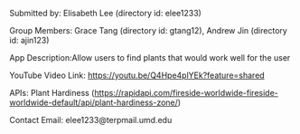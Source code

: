 <p>Submitted by: Elisabeth Lee (directory id: elee1233)</p>
<p>Group Members: Grace Tang (directory id: gtang12), Andrew Jin (directory id: ajin123)</p>
<p>App Description:Allow users to find plants that would work well for the user </p>
<p>YouTube Video Link: <a href="https://youtu.be/Q4Hpe4plYEk?feature=shared">https://youtu.be/Q4Hpe4plYEk?feature=shared</a> </p>
<p>APIs: Plant Hardiness 
(<a href="https://rapidapi.com/fireside-worldwide-fireside-worldwide-default/api/plant-hardiness-zone/">https://rapidapi.com/fireside-worldwide-fireside-worldwide-default/api/plant-hardiness-zone/</a>)</p>
<p>Contact Email: elee1233@terpmail.umd.edu</p>
